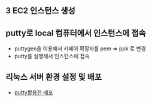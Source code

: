 ## 3 EC2 인스턴스 생성

## putty로 local 컴퓨터에서 인스턴스에 접속
- puttygen을 이용해서 키페어 확장자를 pem => ppk 로 변경
- putty를 실행해서 인스턴스에 접속

## 리눅스 서버 환경 설정 및 배포
- [putty활용한 배포](https://victorydntmd.tistory.com/338)